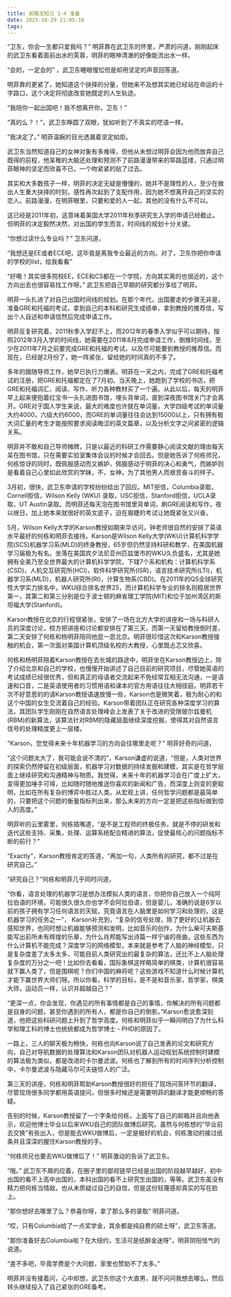 ```yaml
---
title: 前路无知己 1-4 准备
date: 2023-10-29 21:05:18
tags:
---
```

“卫东，你会一生都只爱我吗？” 明菲靠在武卫东的怀里，严肃的问道，刚刚起床的武卫东看着面前出水的芙蓉，明菲的眼神清澈的好像能流出水一样。

“会的，一定会的” ，武卫东睡眼惺忪但是却用坚定的声音回答道。

明菲靠的更紧了，她知道这个抉择的分量，但她来不及想其实她已经站在命运的十字路口，这个决定将彻底改变她既定的人生轨迹。

“我陪你一起出国吧！我不想离开你，卫东！” 

“真的么？！”，武卫东睁圆了双眼，犹如听到了不真实的呓语一样。

“我决定了。” 明菲温婉的目光透漏着坚定如炬。

武卫东当然知道自己的女神对象有多难得，但他从未想过明菲会因为他而放弃自己既得的前程，他呆稚的大脑还处理和预测不了前路漫漫带来的筚路蓝缕，只通过明菲眼神的坚定而欣喜不已，一个吻紧紧的贴了过去。

其实和大多数孩子一样，明菲的决定无疑是懵懂的，她并不是理性的人，至少在做出人生重大抉择的时刻，感性再次起到了支配作用，因为她不想离开自己的坚实的恋人。前路漫漫，在明菲眼里，只要和爱的人一起，其他的没有什么不可以。

这已经是2011年初，这意味着美国大学2011年秋季研究生入学的申请已经截止。但明菲的决定毅然决然，对出国的学生而言，时间线的规划十分关键。

“你想过读什么专业吗？” 卫东问道，

“我想还是EE或者ECE吧，这毕竟是离我专业最近的方向。对了，卫东你把你申请的学校的list，给我看看”

“好嘞！其实很多院校EE，ECE和CS都在一个学院，方向其实离的也很近的，这个方向出去也很容易找工作呀。” 武卫东把自己早期的研究都分享给了明菲。

明菲一头扎进了对自己出国时间线的规划。在那个年代，出国要走的步骤无非是，准备GRE和托福的考试，拿到自己的本科和研究生成绩单，拿到教授的推荐信，写出个人自述和申请信然后完成申请工作。

明菲反复研究着，2011秋季入学赶不上，而2012年的春季入学似乎可以期待，按照2012年3月入学的时间线，她需要在2011年8月完成申请工作，倒推时间线，至少在2011年7月之前要完成GRE和托福的考试，以及尽可能要到教授的推荐信。而现在，已经是2月份了，她一阵紧张，留给她的时间真的不多了。

多年的跟随导师工作，她早已执行力爆表。明菲在一天之内，完成了GRE和托福考试的注册，把GRE和托福都定在了7月初。当天晚上，她跑到了学校的书店，把GRE和托福词汇、阅读、写作、听力各种教材买了一个遍。从此以后，每天的明菲早上起来便抱着红宝书一头扎进图书馆，埋头背单词，直到深夜图书馆关门才会离开。GRE对于国人学生来说，最大的难度也许就在单词量，大学四级考试的单词量大约4000，六级大约6000，而GRE的单词量往往会达到15000以上，只有拥有极大词汇量的考生才能按照要求阅读晦涩的英文篇章，以及分析文字之间紧密的逻辑关系。

明菲并不敢和自己导师摊牌，只是以最近的科研工作需要静心阅读文献的理由每天呆在图书馆，只在需要实验室集体会议的时候才会回去。但是她告诉了何栋师兄，何栋惊讶的同时，既佩服感动而又嫉妒，佩服感动于明菲的决心和勇气，而嫉妒则是看着自己心里如此欣赏的学妹，不，女神，为了其他男人而艰苦奋斗的样子。

3月初，很快，武卫东申请的学校纷纷给出了回应。MIT拒信，Columbia录取，Cornell拒信，Wilson Kelly (WKU) 录取，USC拒信，Stanford拒信，UCLA录取，UT Austin录取。而明菲还每天泡在图书馆里背单词，刷GRE阅读和写作，夜以继日，加上她本来就很好的英文底子，迫在眉睫的考试让她既紧张又兴奋。

5月，Wilson Kelly大学的Karson教授如期来华访问，钟老师很自然的安排了英语水平最好的何栋和明菲去接待。Karson是Wilson Kelly大学(WKU)计算机科学学院(SCS)机器学习系(MLD)的终身教授，65岁但仍然坚持科研和教学，在美国机器学习届极为有名。坐落在美国宾夕法尼亚州匹兹堡市的WKU久负盛名，尤其是她拥有全美乃至全世界最大的计算机科学学院，下辖7个系和机构：计算机科学系(CSD)，人机交互研究所(HCI)，软件科学研究所(ISR)，语言技术研究所(LTI)，机器学习系(MLD)，机器人研究所(RI)，计算生物系(CBD)。在2011年的QS全球研究性大学实力排名中，WKU综合排名世界25，而计算机科学专业的排名则稳居世界第一，其第二和第三分别是位于波士顿的麻省理工学院(MIT)和位于加州湾区的斯坦福大学(Stanford)。

Karson教授在北京的行程很紧张，安排了一场在北方大学的讲座和一场与科研人员的深度讨论，校方把讲座和讨论都安排在了第三天，而第一天留给教授倒时差，第二天安排了何栋和杨明菲陪同他逛一逛北京。明菲很珍惜这次和Karson教授接触的机会，第一次面对美国计算机顶级名校的大教授，心里既忐忑又欣喜。

何栋和杨明菲陪着Karson教授在去长城的路途中，明菲坐在Karson教授边上，除了介绍北京和自己的学校，也慢慢开始讲述了自己目前的研究项目，尽管她英语的考试成绩已经很优秀，但和真正的母语者交流起来不免经常互相无法沟通，一是语速和口音，二是英语使用者的习惯用语和课本的官方用语往往大相径庭。明菲若干次不好意思的的请Karson教授语速放慢一些，Karson也是微笑着，极为耐心的和这个中国的女生交流着自己的经验。Karson带着团队正在研究各种深度学习的算法，其团队学生刚刚在自然语言处理峰会上发表了关于改进的受限玻尔兹曼机(RBM)的新算法，该算法针对RBM的隐藏层面继续深度挖掘，使得其对自然语言信号的处理精度更上一层楼。

"Karson，您觉得未来十年机器学习的方向会往哪里走呢？" 明菲好奇的问道，

“这个问题太大了，我可能会说不清的”，Karson谦虚的说道，“但是，人类对世界的探索仍然停留在初级层面，机器学习对数据的持续发掘和建模，其实是在哲学层面上继续研究和沟通精神与物质。我觉得，未来十年的机器学习会在广度上扩大，变得更加唾手可得，比如随时随地推送你喜欢的新闻和广告，而深度上则变的更聪明，比如在所有复杂的博弈中胜过人类。从宏观上讲，任何哲学问题都是最简单的，只要把这个问题的衡量指标列出来，那么未来的方向一定是把这些指标做到惊人的高度。”

明菲听的云里雾里，何栋插嘴道，“是不是工程师的终极任务，就是不停的研发和迭代这些支持、采集，处理、运算系统配合精进的算法，促使最核心的问题指标不断的前行？”

“Exactly”，Karson教授肯定的答道，“再加一句，人类所有的研究，都不过是在研究自己。”

“研究自己？”何栋和明菲几乎同时问道，

“你看，语言处理的机器学习是想办法模拟人类的语言，你把你自己放入一个纯阿拉伯语的环境，可能很久很久你也学不会阿拉伯语，但是婴儿，准确的说是6岁以前的孩子拥有学习任何语言的天赋，究竟语言在人脑里是如何学习和处理的，这是机器学习的任务之一”， Karson补充到，“复杂的信号处理，除了更好的让机器去感知世界，也同时想让机器能够预测和发明，比如音乐的创作，为什么柴可夫斯基能写出前所未有辉煌的乐章，为什么肖邦能写出诗篇一样宁谧的夜曲，这些东西为什么计算机不能完成？深度学习的网络模型，本来就是参考了人脑的神经模型，只是复杂度差了太多太多，可能目前人类研究出的最复杂的算法，还比不上人脑处理复杂度的万分之一吧！比如你去看看，国际象棋这样略简单的棋类，计算机很容易就下赢人类了，但是围棋呢？你们中国的麻将呢？这些游戏不知道什么时候计算机才能下赢世界大师们呀。所以你看，科学的目标，是不是和音乐家，哲学家，棋类大师，运动员一样，认识并超越自己？”

“更深一点，你会发现，你遇见的所有事情都是自己的事情，你解决的所有问题都是自身的问题，甚至你遇到的所有人，都是你自己的倒影。”Karson愈说愈深刻道，他把这些科研问题上升到了哲学高度。何栋和明菲似乎一瞬间明白了为什么科学和理工科的博士也统统都成为哲学博士 - PHD的原因了。

一路上，三人的聊天极为畅快，何栋也向Karson说了自己发表的论文和研究方向，自己对导航数据的处理算法和Karson团队对机器人运动规划系统控制时建模的算法极为类似，都是改进的卡尔曼滤波。何栋也了解到所有的时间序列分析控制中，卡尔曼滤波与隐藏马尔可夫链惊人的广泛。

第三天的讲座，何栋和明菲帮助Karson教授很好的担任了现场问答环节的翻译，尽管现场很多同学都用英语提问，但很多时候还是需要明菲的翻译才能更顺畅的答疑。

告别的时候，Karson教授留了一个字条给何栋，上面写了自己的邮箱并且向他表示，欢迎他博士毕业以后来WKU自己的团队做博后研究。虽然与何栋想的“毕业前去交换”有些出入，但是能去WKU做博后，一定是极好的机会，何栋激动的接过纸条并且深深的握住Karson教授的手。

“何栋师兄也要去WKU做博后了！” 明菲激动的告诉了武卫东。

“哦。” 武卫东不屑的应着，在圈子里的鄙视链早已经是出国的阶段越早越好，初中出国的看不上高中出国的，本科出国的看不上研究生出国的，等等。武卫东虽没有精力把何栋当情敌，也从未质疑过自己的自信，但是这份轻蔑感却真实的写在脸上。

“那你想好去哪里了么？恭喜你呀，拿了那么多的录取” 明菲问道。

“哎，只有Columbia给了一点奖学金，其余都是纯自费的硕士呀”，武卫东答道。

“那你准备好去Columbia啦？在大纽约，生活可是纸醉金迷呀”，明菲阴阳怪气的说道。

“差不多吧，毕竟学费是个大问题，家里也赞助不了太多。”

明菲并没有接着问，心中却想，武卫东你这个大直男，就不问问我想去哪么，然后转头继续投入了自己紧张的GRE备考。